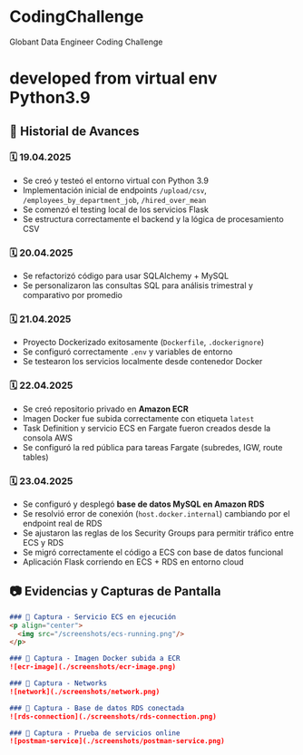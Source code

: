 # CodingChallenge
Globant Data Engineer Coding Challenge

# developed from virtual env Python3.9

## 📅 Historial de Avances

### 🗓️ **19.04.2025**
- Se creó y testeó el entorno virtual con Python 3.9
- Implementación inicial de endpoints `/upload/csv`, `/employees_by_department_job`, `/hired_over_mean`
- Se comenzó el testing local de los servicios Flask
- Se estructura correctamente el backend y la lógica de procesamiento CSV

### 🗓️ **20.04.2025**
- Se refactorizó código para usar SQLAlchemy + MySQL
- Se personalizaron las consultas SQL para análisis trimestral y comparativo por promedio

### 🗓️ **21.04.2025**
- Proyecto Dockerizado exitosamente (`Dockerfile`, `.dockerignore`)
- Se configuró correctamente `.env` y variables de entorno
- Se testearon los servicios localmente desde contenedor Docker

### 🗓️ **22.04.2025**
- Se creó repositorio privado en **Amazon ECR**
- Imagen Docker fue subida correctamente con etiqueta `latest`
- Task Definition y servicio ECS en Fargate fueron creados desde la consola AWS
- Se configuró la red pública para tareas Fargate (subredes, IGW, route tables)

### 🗓️ **23.04.2025**
- Se configuró y desplegó **base de datos MySQL en Amazon RDS**
- Se resolvió error de conexión (`host.docker.internal`) cambiando por el endpoint real de RDS
- Se ajustaron las reglas de los Security Groups para permitir tráfico entre ECS y RDS
- Se migró correctamente el código a ECS con base de datos funcional
- Aplicación Flask corriendo en ECS + RDS en entorno cloud


## 📷 Evidencias y Capturas de Pantalla

```markdown
### 📸 Captura - Servicio ECS en ejecución
<p align="center">
  <img src="/screenshots/ecs-running.png"/>
</p>

### 📸 Captura - Imagen Docker subida a ECR
![ecr-image](./screenshots/ecr-image.png)

### 📸 Captura - Networks
![network](./screenshots/network.png)

### 📸 Captura - Base de datos RDS conectada
![rds-connection](./screenshots/rds-connection.png)

### 📸 Captura - Prueba de servicios online
![postman-service](./screenshots/postman-service.png)

